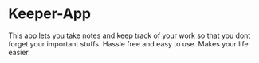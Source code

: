 # Keeper-App

This app lets you take notes and keep track of your work so that you dont forget your important stuffs. 
Hassle free and easy to use.
Makes your life easier.
